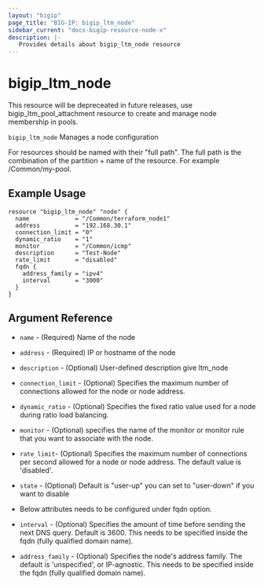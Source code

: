 ```yaml
---
layout: "bigip"
page_title: "BIG-IP: bigip_ltm_node"
sidebar_current: "docs-bigip-resource-node-x"
description: |-
   Provides details about bigip_ltm_node resource
---
```


# bigip\_ltm\_node

This resource will be depreceated in future releases, use bigip_ltm_pool_attachment resource to create and manage node membership in pools.

`bigip_ltm_node` Manages a node configuration

For resources should be named with their "full path". The full path is the combination of the partition + name of the resource. For example /Common/my-pool.


## Example Usage


```hcl
resource "bigip_ltm_node" "node" {
  name             = "/Common/terraform_node1"
  address          = "192.168.30.1"
  connection_limit = "0"
  dynamic_ratio    = "1"
  monitor          = "/Common/icmp"
  description      = "Test-Node"
  rate_limit       = "disabled"
  fqdn {
    address_family = "ipv4"
    interval       = "3000"
  }
}
```      

## Argument Reference

* `name` - (Required) Name of the node

* `address` - (Required) IP or hostname of the node

* `description` - (Optional) User-defined description give ltm_node

* `connection_limit` - (Optional) Specifies the maximum number of connections allowed for the node or node address.

* `dynamic_ratio` - (Optional) Specifies the fixed ratio value used for a node during ratio load balancing.

* `monitor` - (Optional) specifies the name of the monitor or monitor rule that you want to associate with the node.

* `rate_limit`- (Optional) Specifies the maximum number of connections per second allowed for a node or node address. The default value is 'disabled'.

* `state` - (Optional) Default is "user-up" you can set to "user-down" if you want to disable

* Below attributes needs to be configured under fqdn option.

* `interval` - (Optional) Specifies the amount of time before sending the next DNS query. Default is 3600. This needs to be specified inside the fqdn (fully qualified domain name).

* `address_family` - (Optional) Specifies the node's address family. The default is 'unspecified', or IP-agnostic. This needs to be specified inside the fqdn (fully qualified domain name).
